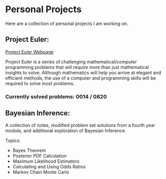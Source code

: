 
# Personal Projects

Here are a collection of personal projects I am working on.

## Project Euler:

[Project Euler Webpage](https://https://projecteuler.net/)

Project Euler is a series of challenging mathematical/computer programming problems that will require more than just mathematical insights to solve. Although mathematics will help you arrive at elegant and efficient methods, the use of a computer and programming skills will be required to solve most problems.

### Currently solved problems: 0014 / 0820

## Bayesian Inference:

A collection of notes, modified problem set solutions from a fourth year module, and additional exploration of Bayesian Inference.

Topics:
- Bayes Theorem
- Posterior PDF Calculation
- Maximum Likelihood Estimators
- Calculating and Using Odds Ratios
- Markov Chain Monte Carlo
